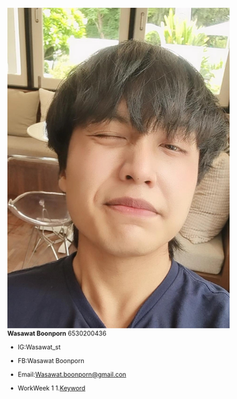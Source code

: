 ![image](Img/IMG_20240621_131036_477.jpg)
**Wasawat Boonporn** 6530200436


- IG:Wasawat_st
- FB:Wasawat Boonporn
- Email:Wasawat.boonporn@gmail.con

- WorkWeek 1
 1.[Keyword](clearing.md)
